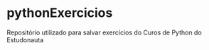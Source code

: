 # pythonExercicios
 Repositório utilizado para salvar exercícios do Curos de Python do Estudonauta 
